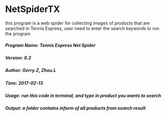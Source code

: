 # NetSpiderTX

this program is a web spider for collecting images of products that are searched in
Tennis Express, user need to enter the search keywords to run the program
##### Program Name: Tennis Express Net Spider
##### Version: 0.2
##### Author: Gerry.Z, Zhou.L
##### Time: 2017-02-13
##### Usage: run this code in terminal, and type in product you wants to search
##### Output: a folder contains inform of all products from search result
